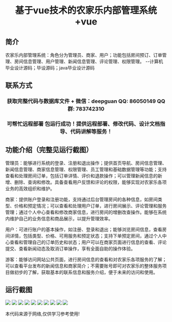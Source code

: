<p><h1 align="center">基于vue技术的农家乐内部管理系统+vue</h1></p>

## 简介
农家乐内部管理系统：角色分为管理员、商家、用户；功能包括房间预订、订单管理、房间信息管理、用户管理、新闻信息管理、评论管理、权限管理。    --计算机毕业设计源码；毕设源码；java毕业设计源码


## 联系方式
<p><h3 align="center">获取完整代码与数据库文件 + 微信：deepguan QQ: 86050149 QQ群: 783742310</h3></p>
<p><h3 align="center">可帮忙远程部署 包运行成功！提供远程部署、修改代码、设计文档指导、代码讲解等服务！</h3></p>

## 功能介绍（完整见运行截图）
管理员：能够进行系统的登录、注册和退出操作；提供首页导航、房间信息管理、新闻信息管理、商家信息管理、权限管理、员工管理和基础数据管理等功能；支持查看和处理房间订单，包括订单详情、评价和退款操作；可以管理新闻信息的新增、删除、查询和修改。具备查看用户反馈和评论的权限，能够实现对农家乐各项业务的高效组织和维护。

商家：提供账户登录和注册功能，支持通过后台管理房间的各种信息，如房间类型、价格和预定情况；可以查看和处理用户订单，进行房间展示、评论管理和服务管理；通过个人中心查看和修改商家信息，进行房间的增删改查操作。能够在系统内维护自己的业务信息和商品展示，以提升管理效率。

用户：可进行账户的基本操作，如注册、登录和退出；能够浏览房间信息，查看房间详情，包括类型、价格、可用服务和预定状态；支持下单预定房间，通过个人中心查看和管理自己的订单历史和状态；用户可以在商家页面进行信息的查看、评论提交、查看新闻动态及取消订单操作，享有全面自助的操作体验。

游客：能够访问网站公共页面，进行房间信息的查看和对农家乐各项服务的了解；可以查看平台发布的新闻信息和商家简介；不需要账号即可对农家乐的整体服务项目做初步的了解，获取基本的联系信息和服务介绍，便于未来的访问和使用。


## 运行截图
![](img/001.jpg)
![](img/002.jpg)
![](img/003.jpg)
![](img/004.jpg)
![](img/005.jpg)
![](img/006.jpg)
![](img/007.jpg)
![](img/008.jpg)
![](img/009.jpg)
![](img/010.jpg)

<p>本代码来源于网络,仅供学习参考使用!</p>
